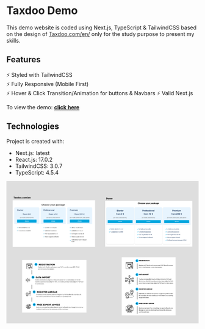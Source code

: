 # Taxdoo Demo

This demo website is coded using Next.js, TypeScript & TailwindCSS based on the design of [Taxdoo.com/en/](https://www.taxdoo.com/en) only for the study purpose to present my skills.


## Features

⚡️ Styled with TailwindCSS\
⚡️ Fully Responsive (Mobile First)\
⚡️ Hover & Click Transition/Animation for buttons & Navbars
⚡️ Valid Next.js

To view the demo: **[click here](https://natsukiyamaguchi.com/)**

## Technologies

Project is created with:
* Next.js: latest
* React.js: 17.0.2
* TailwindCSS: 3.0.7
* TypeScript: 4.5.4


<img src="https://github.com/Nafsuki/demo-website-td/blob/main/readme.png" />
